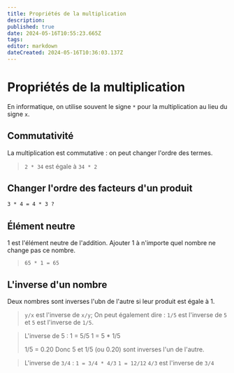 ```yaml
---
title: Propriétés de la multiplication
description: 
published: true
date: 2024-05-16T10:55:23.665Z
tags: 
editor: markdown
dateCreated: 2024-05-16T10:36:03.137Z
---
```


# Propriétés de la multiplication

En informatique, on utilise souvent le signe `*` pour la multiplication au lieu du signe `x`.

## Commutativité

La multiplication est commutative : on peut changer l'ordre des termes.

> `2 * 34` est égale à `34 * 2`

## Changer l'ordre des facteurs d'un produit

```txt
3 * 4 = 4 * 3 ?
```

## Élément neutre

1 est l'élément neutre de l'addition. Ajouter 1 à n'importe quel nombre ne change pas ce nombre.

> `65 * 1 = 65`

## L'inverse d'un nombre

Deux nombres sont inverses l'ubn de l'autre si leur produit est égale à 1.

> `y/x` est l'inverse de `x/y`; On peut également dire : `1/5` est l'inverse de `5` et `5` est l'inverse de `1/5`.

> L'inverse de 5 :
> 1 = 5/5
> 1 = 5 * 1/5
>
> 1/5 = 0.20
> Donc 5 et 1/5 (ou 0.20) sont inverses l'un de l'autre.


> L'inverse de `3/4` :
> `1 = 3/4 * 4/3`
> `1 = 12/12`
> `4/3` est l'inverse de `3/4`